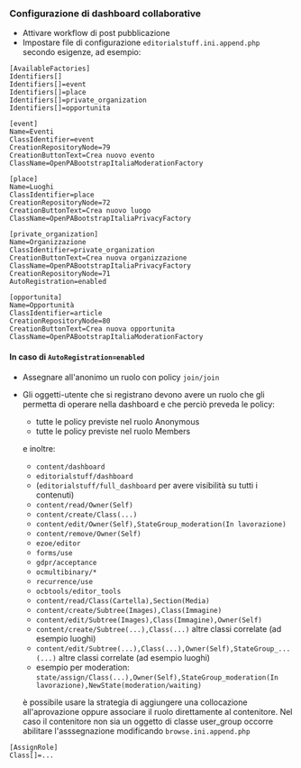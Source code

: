 ### Configurazione di dashboard collaborative

 - Attivare workflow di post pubblicazione
 - Impostare file di configurazione `editorialstuff.ini.append.php` secondo esigenze, ad esempio:

```
[AvailableFactories]
Identifiers[]
Identifiers[]=event
Identifiers[]=place
Identifiers[]=private_organization
Identifiers[]=opportunita

[event]
Name=Eventi
ClassIdentifier=event
CreationRepositoryNode=79
CreationButtonText=Crea nuovo evento
ClassName=OpenPABootstrapItaliaModerationFactory

[place]
Name=Luoghi
ClassIdentifier=place
CreationRepositoryNode=72
CreationButtonText=Crea nuovo luogo
ClassName=OpenPABootstrapItaliaPrivacyFactory

[private_organization]
Name=Organizzazione
ClassIdentifier=private_organization
CreationButtonText=Crea nuova organizzazione
ClassName=OpenPABootstrapItaliaPrivacyFactory
CreationRepositoryNode=71
AutoRegistration=enabled

[opportunita]
Name=Opportunità
ClassIdentifier=article
CreationRepositoryNode=80
CreationButtonText=Crea nuova opportunita
ClassName=OpenPABootstrapItaliaModerationFactory
``` 

#### In caso di `AutoRegistration=enabled` 
 - Assegnare all'anonimo un ruolo con policy `join/join` 
 - Gli oggetti-utente che si registrano devono avere un ruolo che gli permetta di operare nella dashboard e che perciò preveda le policy:
   
   - tutte le policy previste nel ruolo Anonymous
   - tutte le policy previste nel ruolo Members
   
   e inoltre: 
   - `content/dashboard`
   - `editorialstuff/dashboard`
   - (`editorialstuff/full_dashboard` per avere visibilità su tutti i contenuti)
   - `content/read/Owner(Self)`
   - `content/create/Class(...)`
   - `content/edit/Owner(Self),StateGroup_moderation(In lavorazione) `
   - `content/remove/Owner(Self)`
   - `ezoe/editor`
   - `forms/use`
   - `gdpr/acceptance`
   - `ocmultibinary/*`
   - `recurrence/use`
   - `ocbtools/editor_tools`
   - `content/read/Class(Cartella),Section(Media)`   
   - `content/create/Subtree(Images),Class(Immagine)`
   - `content/edit/Subtree(Images),Class(Immagine),Owner(Self)`
   - `content/create/Subtree(...),Class(...)` altre classi correlate (ad esempio luoghi)
   - `content/edit/Subtree(...),Class(...),Owner(Self),StateGroup_...(...)` altre classi correlate (ad esempio luoghi)
   - esempio per moderation: `state/assign/Class(...),Owner(Self),StateGroup_moderation(In lavorazione),NewState(moderation/waiting)`    
   
   è possibile usare la strategia di aggiungere una collocazione all'aprovazione oppure associare il ruolo direttamente al contenitore.
   Nel caso il contenitore non sia un oggetto di classe user_group occorre abilitare l'asssegnazione modificando `browse.ini.append.php`
```
[AssignRole]
Class[]=...
```